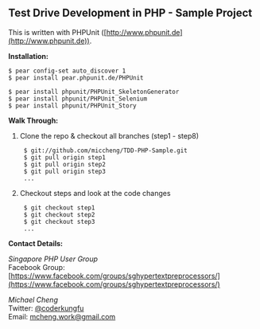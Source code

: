 Test Drive Development in PHP - Sample Project
----------------------------------------------

This is written with PHPUnit ([http://www.phpunit.de](http://www.phpunit.de)).

**Installation:**

    $ pear config-set auto_discover 1
    $ pear install pear.phpunit.de/PHPUnit

    $ pear install phpunit/PHPUnit_SkeletonGenerator
    $ pear install phpunit/PHPUnit_Selenium
    $ pear install phpunit/PHPUnit_Story

**Walk Through:**

1. Clone the repo & checkout all branches (step1 - step8)

        $ git://github.com/miccheng/TDD-PHP-Sample.git
        $ git pull origin step1
        $ git pull origin step2
        $ git pull origin step3
        ...

2. Checkout steps and look at the code changes

        $ git checkout step1
        $ git checkout step2
        $ git checkout step3
        ...

**Contact Details:**

*Singapore PHP User Group*  
Facebook Group: [https://www.facebook.com/groups/sghypertextpreprocessors/](https://www.facebook.com/groups/sghypertextpreprocessors/)

*Michael Cheng*  
Twitter: [@coderkungfu](http://twitter.com/coderkungfu)  
Email: [mcheng.work@gmail.com](mailto:mcheng.work@gmail.com)



